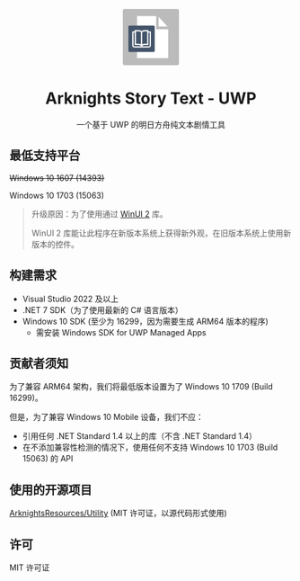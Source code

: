 <p align="center">
<img src="./assets/Icon.png" width="100px"/>
</p>

<div align="center">

# Arknights Story Text - UWP
一个基于 UWP 的明日方舟纯文本剧情工具

</div>

## 最低支持平台
~~Windows 10 1607 (14393)~~

Windows 10 1703 (15063)

> 升级原因：为了使用通过 [WinUI 2](https://github.com/microsoft/microsoft-ui-xaml) 库。
>
>WinUI 2 库能让此程序在新版本系统上获得新外观，在旧版本系统上使用新版本的控件。

## 构建需求
- Visual Studio 2022 及以上
- .NET 7 SDK（为了使用最新的 C# 语言版本）
- Windows 10 SDK (至少为 16299，因为需要生成 ARM64 版本的程序)
    - 需安装 Windows SDK for UWP Managed Apps

## 贡献者须知
为了兼容 ARM64 架构，我们将最低版本设置为了 Windows 10 1709 (Build 16299)。

但是，为了兼容 Windows 10 Mobile 设备，我们不应：
- 引用任何 .NET Standard 1.4 以上的库（不含 .NET Standard 1.4）
- 在不添加兼容性检测的情况下，使用任何不支持 Windows 10 1703 (Build 15063) 的 API

## 使用的开源项目
[ArknightsResources/Utility](https://github.com/ArknightsResources/Utility) (MIT 许可证，以源代码形式使用)

## 许可
MIT 许可证